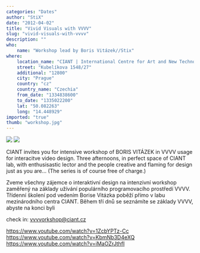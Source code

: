 ```yaml
---
categories: "Dates"
author: "StiX"
date: "2012-04-02"
title: "Vivid Visuals with VVVV"
slug: "vivid-visuals-with-vvvv"
description: ""
who: 
    name: "Workshop lead by Boris Vitázek//Stix"
where: 
    location_name: "CIANT | International Centre for Art and New Technologies"
    street: "Kubelíkova 1548/27"
    additional: "12800"
    city: "Prague"
    country: "cz"
    country_name: "Czechia"
    from_date: "1334838600"
    to_date: "1335022200"
    lat: "50.082263"
    long: "14.448929"
imported: "true"
thumb: "workshop.jpg"
---
```



![](workshop.jpg) 
![](vvvv%202012-03-23_r.jpg) 

CIANT invites you for intensive workshop of BORIS VITÁZEK in VVVV usage for interacitve video design. Three afternoons, in perfect space of CIANT lab, with enthusisastic lector and the people creative and flaming for design just as you are... (The series is of course free of charge.)

Zveme všechny zájemce o interaktivní design na intenzivní workshop zaměřený na základy užívání populárního programovacího prostředí VVVV. Třídenní školení pod vedením Borise Vitázka poběží přímo v labu mezinárodního centra CIANT. Během tří dnů se seznámíte se základy VVVV, abyste na konci byli 

check in: vvvvorkshop@ciant.cz

https://www.youtube.com/watch?v=1ZcbYPTz-Cc
https://www.youtube.com/watch?v=KbmNb3D4eXQ
https://www.youtube.com/watch?v=iMaOZrJthfI

